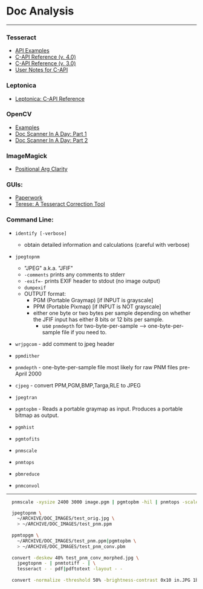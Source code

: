 # Doc Analysis
---

### Tesseract
- [API Examples](https://github.com/tesseract-ocr/tesseract/wiki/APIExample)
- [C-API Reference (v. 4.0)](https://tesseract-ocr.github.io/a00638.html#af05c5f7be48946d521660f05323417e7)
- [C-API Reference (v. 3.0)](http://tess4j.sourceforge.net/docs/docs-3.0/net/sourceforge/tess4j/TessAPI1.html)
- [User Notes for C-API](http://stackoverflow.com/questions/30688840/access-confidence-in-python-tesseract)


### Leptonica
- [Leptonica: C-API Reference](http://tpgit.github.io/UnOfficialLeptDocs/leptonica/functions.html)


### OpenCV
- [Examples](http://opencv-python-tutroals.readthedocs.io/en/latest/py_tutorials)
- [Doc Scanner In A Day: Part 1](http://www.pyimagesearch.com/2014/09/01/build-kick-ass-mobile-document-scanner-just-5-minutes/)
- [Doc Scanner In A Day: Part 2](http://www.pyimagesearch.com/2014/08/25/4-point-opencv-getperspective-transform-example/)


### ImageMagick
- [Positional Arg Clarity](http://www.imagemagick.org/discourse-server/viewtopic.php?t=18241)


### GUIs:
- [Paperwork](https://github.com/jflesch/paperwork)
- [Terese: A Tesseract Correction Tool](http://terese.sourceforge.net/)

 
### Command Line:
- `identify [-verbose]`
  - obtain detailed information and calculations (careful with verbose)


- `jpegtopnm`
  - "JPEG" a.k.a. "JFIF"
  - `-comments` prints any comments to stderr
  - `-exif=-` prints EXIF header to stdout (no image output)
  - `dumpexif`
  - OUTPUT format: 
    - PGM (Portable Graymap) [if INPUT is grayscale]
    - PPM (Portable Pixmap) [if INPUT is NOT grayscale]
    - either one byte or two bytes per sample depending on whether the JFIF input has either 8 bits or 12 bits per sample.
      - use `pnmdepth` for two-byte-per-sample --> one-byte-per-sample file if you need to.


- `wrjpgcom` - add comment to jpeg header


- `ppmdither`


- `pnmdepth` - one-byte-per-sample file most likely for raw PNM files pre-April 2000


- `cjpeg` - convert PPM,PGM,BMP,Targa,RLE to JPEG


- `jpegtran`


- `pgmtopbm` - Reads a portable graymap as input.  Produces a portable bitmap as output.


- `pgmhist`


- `pgmtofits`


- `pnmscale`


- `pnmtops`

- `pbmreduce`

- `pnmconvol`

- - - 


  ```bash
    pnmscale -xysize 2400 3000 image.pgm | pgmtopbm -hil | pnmtops -scale 0.25 > image.ps

    jpegtopnm \
      ~/ARCHIVE/DOC_IMAGES/test_orig.jpg \
      > ~/ARCHIVE/DOC_IMAGES/test_pnm.ppm
      
    ppmtopgm \
      ~/ARCHIVE/DOC_IMAGES/test_pnm.ppm|pgmtopbm \
      > ~/ARCHIVE/DOC_IMAGES/test_pnm_conv.pbm
      
    convert -deskew 40% test_pnm_conv_morphed.jpg \
      jpegtopnm - | pnmtotiff - | \
      tesseract - - pdf|pdftotext -layout - -
    
    convert -normalize -threshold 50% -brightness-contrast 0x10 in.JPG 1blackwhite.pbm
  ```



